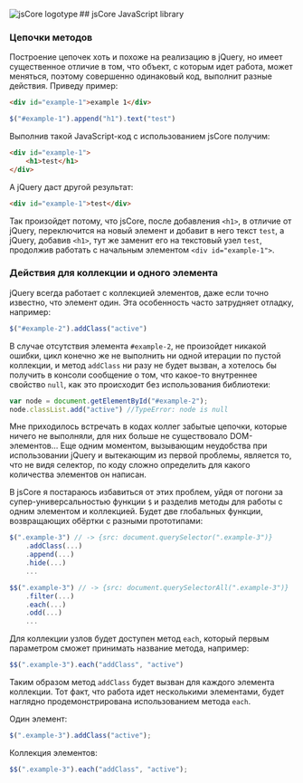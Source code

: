 ﻿<img src="http://habrastorage.org/storage2/ff8/4a3/f91/ff84a3f918616a4842e66b9d40026441.png" alt="jsCore logotype" align="left"> ## jsCore JavaScript library<br clear="left">### Цепочки методовПостроение цепочек хоть и похоже на реализацию в jQuery, но имеет существенное отличие в том, что объект, с которым идет работа, может меняться, поэтому совершенно одинаковый код, выполнит разные действия. Приведу пример:```html<div id="example-1">example 1</div>``````javascript$("#example-1").append("h1").text("test")```Выполнив такой JavaScript-код с использованием jsCore получим:```html<div id="example-1">    <h1>test</h1></div>```А jQuery даст другой результат:```html<div id="example-1">test</div>```Так произойдет потому, что jsCore, после добавления `<h1>`, в отличие от jQuery, переключится на новый элемент и добавит в него текст `test`, а jQuery, добавив `<h1>`, тут же заменит его на текстовый узел `test`, продолжив работать с начальным элементом `<div id="example-1">`.### Действия для коллекции и одного элементаjQuery всегда работает с коллекцией элементов, даже если точно известно, что элемент один. Эта особенность часто затрудняет отладку, например:```javascript$("#example-2").addClass("active")```В случае отсутствия элемента `#example-2`, не произойдет никакой ошибки, цикл конечно же не выполнить ни одной итерации по пустой коллекции, и метод `addClass` ни разу не будет вызван, а хотелось бы получить в консоли сообщение о том, что какое-то внутреннее свойство `null`, как это происходит без использования библиотеки:```javascriptvar node = document.getElementById("#example-2");node.classList.add("active") //TypeError: node is null```Мне приходилось встречать в кодах коллег забытые цепочки, которые ничего не выполняли, для них больше не существовало DOM-элементов… Еще одним моментом, вызывающим неудобства при использовании jQuery и вытекающим из первой проблемы, является то, что не видя селектор, по коду сложно определить для какого количества элементов он написан.В jsCore я постараюсь избавиться от этих проблем, уйдя от погони за супер-универсальностью функции `$` и разделив методы для работы с одним элементом и коллекцией. Будет две глобальных функции, возвращающих обёртки с разными прототипами:```javascript$(".example-3") // -> {src: document.querySelector(".example-3")}    .addClass(...)    .append(...)    .hide(...)    ...$$(".example-3") // -> {src: document.querySelectorAll(".example-3")}    .filter(...)    .each(...)    .odd(...)    ...```Для коллекции узлов будет доступен метод `each`, который первым параметром сможет принимать название метода, например:```javascript$$(".example-3").each("addClass", "active")```Таким образом метод `addClass` будет вызван для каждого элемента коллекции. Тот факт, что работа идет несколькими элементами, будет наглядно продемонстрирована использованием метода `each`.Один элемент:```javascript$(".example-3").addClass("active");```Коллекция элементов:```javascript$$(".example-3").each("addClass", "active");```